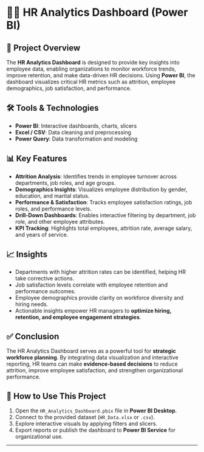 # 👨‍💼 HR Analytics Dashboard (Power BI)  

## 📌 Project Overview  
The **HR Analytics Dashboard** is designed to provide key insights into employee data, enabling organizations to monitor workforce trends, improve retention, and make data-driven HR decisions. Using **Power BI**, the dashboard visualizes critical HR metrics such as attrition, employee demographics, job satisfaction, and performance.  

## 🛠️ Tools & Technologies  
- **Power BI**: Interactive dashboards, charts, slicers  
- **Excel / CSV**: Data cleaning and preprocessing  
- **Power Query**: Data transformation and modeling  

## 📊 Key Features  
- **Attrition Analysis**: Identifies trends in employee turnover across departments, job roles, and age groups.  
- **Demographics Insights**: Visualizes employee distribution by gender, education, and marital status.  
- **Performance & Satisfaction**: Tracks employee satisfaction ratings, job roles, and performance levels.  
- **Drill-Down Dashboards**: Enables interactive filtering by department, job role, and other employee attributes.  
- **KPI Tracking**: Highlights total employees, attrition rate, average salary, and years of service.  

## 📈 Insights  
- Departments with higher attrition rates can be identified, helping HR take corrective actions.  
- Job satisfaction levels correlate with employee retention and performance outcomes.  
- Employee demographics provide clarity on workforce diversity and hiring needs.  
- Actionable insights empower HR managers to **optimize hiring, retention, and employee engagement strategies**.  

## ✅ Conclusion  
The HR Analytics Dashboard serves as a powerful tool for **strategic workforce planning**. By integrating data visualization and interactive reporting, HR teams can make **evidence-based decisions** to reduce attrition, improve employee satisfaction, and strengthen organizational performance.  

## 🚀 How to Use This Project  
1. Open the `HR_Analytics_Dashboard.pbix` file in **Power BI Desktop**.  
2. Connect to the provided dataset (`HR_Data.xlsx` or `.csv`).  
3. Explore interactive visuals by applying filters and slicers.  
4. Export reports or publish the dashboard to **Power BI Service** for organizational use.  

---
